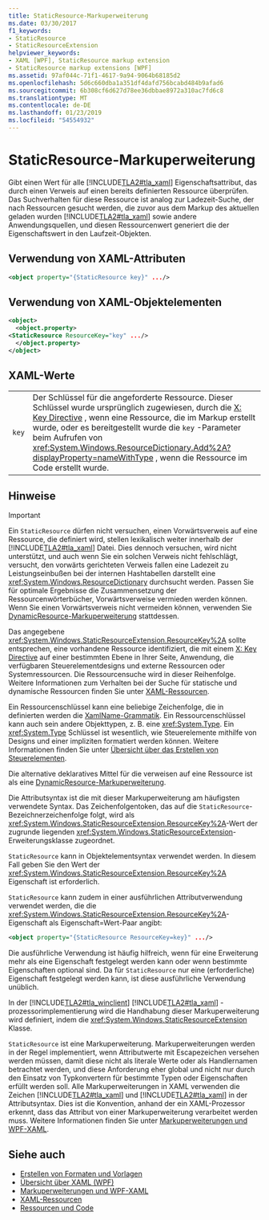 ```yaml
---
title: StaticResource-Markuperweiterung
ms.date: 03/30/2017
f1_keywords:
- StaticResource
- StaticResourceExtension
helpviewer_keywords:
- XAML [WPF], StaticResource markup extension
- StaticResource markup extensions [WPF]
ms.assetid: 97af044c-71f1-4617-9a94-9064b68185d2
ms.openlocfilehash: 5d6c660dba1a351df4dafd756bcabd484b9afad6
ms.sourcegitcommit: 6b308cf6d627d78ee36dbbae8972a310ac7fd6c8
ms.translationtype: MT
ms.contentlocale: de-DE
ms.lasthandoff: 01/23/2019
ms.locfileid: "54554932"
---
```

# <a name="staticresource-markup-extension"></a>StaticResource-Markuperweiterung
Gibt einen Wert für alle [!INCLUDE[TLA2#tla_xaml](../../../../includes/tla2sharptla-xaml-md.md)] Eigenschaftsattribut, das durch einen Verweis auf einen bereits definierten Ressource überprüfen. Das Suchverhalten für diese Ressource ist analog zur Ladezeit-Suche, der nach Ressourcen gesucht werden, die zuvor aus dem Markup des aktuellen geladen wurden [!INCLUDE[TLA2#tla_xaml](../../../../includes/tla2sharptla-xaml-md.md)] sowie andere Anwendungsquellen, und diesen Ressourcenwert generiert die der Eigenschaftswert in den Laufzeit-Objekten.  
  
## <a name="xaml-attribute-usage"></a>Verwendung von XAML-Attributen  
  
```xml  
<object property="{StaticResource key}" .../>  
```  
  
## <a name="xaml-object-element-usage"></a>Verwendung von XAML-Objektelementen  
  
```xml  
<object>  
  <object.property>  
<StaticResource ResourceKey="key" .../>  
  </object.property>  
</object>  
```  
  
## <a name="xaml-values"></a>XAML-Werte  
  
|||  
|-|-|  
|`key`|Der Schlüssel für die angeforderte Ressource. Dieser Schlüssel wurde ursprünglich zugewiesen, durch die [X: Key Directive](../../../../docs/framework/xaml-services/x-key-directive.md) , wenn eine Ressource, die im Markup erstellt wurde, oder es bereitgestellt wurde die `key` -Parameter beim Aufrufen von <xref:System.Windows.ResourceDictionary.Add%2A?displayProperty=nameWithType> , wenn die Ressource im Code erstellt wurde.|  
  
## <a name="remarks"></a>Hinweise  
  
> [!IMPORTANT]
>  Ein `StaticResource` dürfen nicht versuchen, einen Vorwärtsverweis auf eine Ressource, die definiert wird, stellen lexikalisch weiter innerhalb der [!INCLUDE[TLA2#tla_xaml](../../../../includes/tla2sharptla-xaml-md.md)] Datei. Dies dennoch versuchen, wird nicht unterstützt, und auch wenn Sie ein solchen Verweis nicht fehlschlägt, versucht, den vorwärts gerichteten Verweis fallen eine Ladezeit zu Leistungseinbußen bei der internen Hashtabellen darstellt eine <xref:System.Windows.ResourceDictionary> durchsucht werden. Passen Sie für optimale Ergebnisse die Zusammensetzung der Ressourcenwörterbücher, Vorwärtsverweise vermieden werden können. Wenn Sie einen Vorwärtsverweis nicht vermeiden können, verwenden Sie [DynamicResource-Markuperweiterung](../../../../docs/framework/wpf/advanced/dynamicresource-markup-extension.md) stattdessen.  
  
 Das angegebene <xref:System.Windows.StaticResourceExtension.ResourceKey%2A> sollte entsprechen, eine vorhandene Ressource identifiziert, die mit einem [X: Key Directive](../../../../docs/framework/xaml-services/x-key-directive.md) auf einer bestimmten Ebene in Ihrer Seite, Anwendung, die verfügbaren Steuerelementdesigns und externe Ressourcen oder Systemressourcen. Die Ressourcensuche wird in dieser Reihenfolge. Weitere Informationen zum Verhalten bei der Suche für statische und dynamische Ressourcen finden Sie unter [XAML-Ressourcen](../../../../docs/framework/wpf/advanced/xaml-resources.md).  
  
 Ein Ressourcenschlüssel kann eine beliebige Zeichenfolge, die in definierten werden die [XamlName-Grammatik](../../../../docs/framework/xaml-services/xamlname-grammar.md). Ein Ressourcenschlüssel kann auch sein andere Objekttypen, z. B. eine <xref:System.Type>. Ein <xref:System.Type> Schlüssel ist wesentlich, wie Steuerelemente mithilfe von Designs und einer impliziten formatiert werden können. Weitere Informationen finden Sie unter [Übersicht über das Erstellen von Steuerelementen](../../../../docs/framework/wpf/controls/control-authoring-overview.md).  
  
 Die alternative deklaratives Mittel für die verweisen auf eine Ressource ist als eine [DynamicResource-Markuperweiterung](../../../../docs/framework/wpf/advanced/dynamicresource-markup-extension.md).  
  
 Die Attributsyntax ist die mit dieser Markuperweiterung am häufigsten verwendete Syntax. Das Zeichenfolgentoken, das auf die `StaticResource`-Bezeichnerzeichenfolge folgt, wird als <xref:System.Windows.StaticResourceExtension.ResourceKey%2A>-Wert der zugrunde liegenden <xref:System.Windows.StaticResourceExtension>-Erweiterungsklasse zugeordnet.  
  
 `StaticResource` kann in Objektelementsyntax verwendet werden. In diesem Fall geben Sie den Wert der <xref:System.Windows.StaticResourceExtension.ResourceKey%2A> Eigenschaft ist erforderlich.  
  
 `StaticResource` kann zudem in einer ausführlichen Attributverwendung verwendet werden, die die <xref:System.Windows.StaticResourceExtension.ResourceKey%2A>-Eigenschaft als Eigenschaft=Wert-Paar angibt:  
  
```xml  
<object property="{StaticResource ResourceKey=key}" .../>  
```  
  
 Die ausführliche Verwendung ist häufig hilfreich, wenn für eine Erweiterung mehr als eine Eigenschaft festgelegt werden kann oder wenn bestimmte Eigenschaften optional sind. Da für `StaticResource` nur eine (erforderliche) Eigenschaft festgelegt werden kann, ist diese ausführliche Verwendung unüblich.  
  
 In der [!INCLUDE[TLA2#tla_winclient](../../../../includes/tla2sharptla-winclient-md.md)] [!INCLUDE[TLA2#tla_xaml](../../../../includes/tla2sharptla-xaml-md.md)] -prozessorimplementierung wird die Handhabung dieser Markuperweiterung wird definiert, indem die <xref:System.Windows.StaticResourceExtension> Klasse.  
  
 `StaticResource` ist eine Markuperweiterung. Markuperweiterungen werden in der Regel implementiert, wenn Attributwerte mit Escapezeichen versehen werden müssen, damit diese nicht als literale Werte oder als Handlernamen betrachtet werden, und diese Anforderung eher global und nicht nur durch den Einsatz von Typkonvertern für bestimmte Typen oder Eigenschaften erfüllt werden soll. Alle Markuperweiterungen in XAML verwenden die Zeichen [!INCLUDE[TLA2#tla_xaml](../../../../includes/tla2sharptla-xaml-md.md)] und [!INCLUDE[TLA2#tla_xaml](../../../../includes/tla2sharptla-xaml-md.md)] in der Attributsyntax. Dies ist die Konvention, anhand der ein XAML-Prozessor erkennt, dass das Attribut von einer Markuperweiterung verarbeitet werden muss. Weitere Informationen finden Sie unter [Markuperweiterungen und WPF-XAML](../../../../docs/framework/wpf/advanced/markup-extensions-and-wpf-xaml.md).  
  
## <a name="see-also"></a>Siehe auch
- [Erstellen von Formaten und Vorlagen](../../../../docs/framework/wpf/controls/styling-and-templating.md)
- [Übersicht über XAML (WPF)](../../../../docs/framework/wpf/advanced/xaml-overview-wpf.md)
- [Markuperweiterungen und WPF-XAML](../../../../docs/framework/wpf/advanced/markup-extensions-and-wpf-xaml.md)
- [XAML-Ressourcen](../../../../docs/framework/wpf/advanced/xaml-resources.md)
- [Ressourcen und Code](../../../../docs/framework/wpf/advanced/resources-and-code.md)
